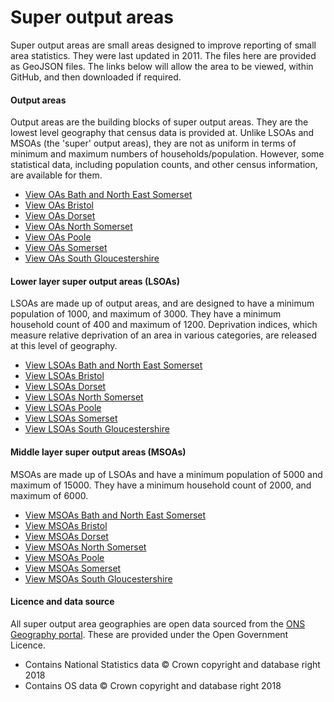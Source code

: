 Super output areas
==================

Super output areas are small areas designed to improve reporting of small area statistics. They were last updated in 2011. The files here are provided as GeoJSON files. The links below will allow the area to be viewed, within GitHub, and then downloaded if required.

#### Output areas

Output areas are the building blocks of super output areas. They are the lowest level geography that census data is provided at. Unlike LSOAs and MSOAs (the 'super' output areas), they are not as uniform in terms of minimum and maximum numbers of households/population. However, some statistical data, including population counts, and other census information, are available for them.

- [View OAs Bath and North East Somerset](https://github.com/LibrariesWest/opendata/blob/master/geography/oas_bathandnortheastsomerset.geojson)
- [View OAs Bristol](https://github.com/LibrariesWest/opendata/blob/master/geography/oas_bristol.geojson)
- [View OAs Dorset](https://github.com/LibrariesWest/opendata/blob/master/geography/oas_dorset.geojson)
- [View OAs North Somerset](https://github.com/LibrariesWest/opendata/blob/master/geography/oas_northsomerset.geojson)
- [View OAs Poole](https://github.com/LibrariesWest/opendata/blob/master/geography/oas_poole.geojson)
- [View OAs Somerset](https://github.com/LibrariesWest/opendata/blob/master/geography/oas_somerset.geojson)
- [View OAs South Gloucestershire](https://github.com/LibrariesWest/opendata/blob/master/geography/oas_southgloucestershire.geojson)

#### Lower layer super output areas (LSOAs)

LSOAs are made up of output areas, and are designed to have a minimum population of 1000, and maximum of 3000. They have a minimum household count of 400 and maximum of 1200. Deprivation indices, which measure relative deprivation of an area in various categories, are released at this level of geography.

- [View LSOAs Bath and North East Somerset](https://github.com/LibrariesWest/opendata/blob/master/geography/lsoas_bathandnortheastsomerset.geojson)
- [View LSOAs Bristol](https://github.com/LibrariesWest/opendata/blob/master/geography/lsoas_bristol.geojson)
- [View LSOAs Dorset](https://github.com/LibrariesWest/opendata/blob/master/geography/lsoas_dorset.geojson)
- [View LSOAs North Somerset](https://github.com/LibrariesWest/opendata/blob/master/geography/lsoas_northsomerset.geojson)
- [View LSOAs Poole](https://github.com/LibrariesWest/opendata/blob/master/geography/lsoas_poole.geojson)
- [View LSOAs Somerset](https://github.com/LibrariesWest/opendata/blob/master/geography/lsoas_somerset.geojson)
- [View LSOAs South Gloucestershire](https://github.com/LibrariesWest/opendata/blob/master/geography/lsoas_southgloucestershire.geojson)

#### Middle layer super output areas (MSOAs)

MSOAs are made up of LSOAs and have a minimum population of 5000 and maximum of 15000. They have a minimum household count of 2000, and maximum of 6000.

- [View MSOAs Bath and North East Somerset](https://github.com/LibrariesWest/opendata/blob/master/geography/outputareas_bathandnortheastsomerset.geojson)
- [View MSOAs Bristol](https://github.com/LibrariesWest/opendata/blob/master/geography/msoas_bristol.geojson)
- [View MSOAs Dorset](https://github.com/LibrariesWest/opendata/blob/master/geography/msoas_dorset.geojson)
- [View MSOAs North Somerset](https://github.com/LibrariesWest/opendata/blob/master/geography/msoas_northsomerset.geojson)
- [View MSOAs Poole](https://github.com/LibrariesWest/opendata/blob/master/geography/msoas_poole.geojson)
- [View MSOAs Somerset](https://github.com/LibrariesWest/opendata/blob/master/geography/msoas_somerset.geojson)
- [View MSOAs South Gloucestershire](https://github.com/LibrariesWest/opendata/blob/master/geography/msoas_southgloucestershire.geojson)

#### Licence and data source

All super output area geographies are open data sourced from the [ONS Geography portal](http://geoportal.statistics.gov.uk/). These are provided under the Open Government Licence.

- Contains National Statistics data © Crown copyright and database right 2018
- Contains OS data © Crown copyright and database right 2018
